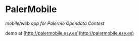 # PalerMobile

*mobile/web app for Palermo Opendata Contest*
  

demo at [http://palermobile.esy.es](http://palermobile.esy.es)

